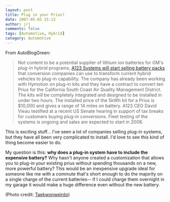 ```yaml
---
layout: post
title: Plug in your Prius?
date: 2007-05-02 15:13
author: jrj
comments: false
tags: [Automotive, Hybrid]
category: Automotive
---
```

From AutoBlogGreen:
<blockquote>Not content to be a potential supplier of lithium ion batteries for GM's plug-in hybrid programs, <a href="http://www.autobloggreen.com/2007/05/02/a123-to-sell-plug-in-hybrid-conversion-kits-next-year/" target="_new">A123 Systems will start selling battery packs</a> that conversion companies can use to transform current hybrid vehicles to plug-in capability. The company has already been working with Hymotion on plug-in kits and they have a contract to convert ten Prius for the California South Coast Air Quality Management District. The kits will be completely integrated and designed to be installed in under two hours. The installed price of the 5kWh kit for a Prius is $10,000 and gives a range of 14 miles on battery. A123 CEO David Vieau testified at a recent US Senate hearing in support of tax breaks for customers buying plug-in conversions. Fleet testing of the systems is ongoing and sales are expected to start in 2008.</blockquote>
This is exciting stuff... I've seen a lot of companies selling plug-in systems, but they have all been very complicated to install. I'd love to see this kind of thing become easier to do.

My question is this: **why does a plug-in system have to include the expensive battery?** Why hasn't anyone created a customization that allows you to plug-in your existing prius without spending thousands on a new, more powerful battery? This would be an inexpensive upgrade ideal for someone like me with a commute that's short enough to do the majority on a single charge of the current batteries-- if I could charge them overnight in my garage it would make a huge difference even without the new battery.

(Photo credit: <a href="http://www.flickr.com/photos/alanchan/2268766888/" target="_blank">Taekwonweirdo</a>)

